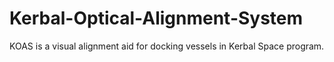 # Kerbal-Optical-Alignment-System
KOAS is a visual alignment aid for docking vessels in Kerbal Space program.
